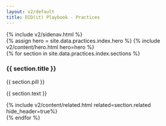 ```yaml
---
layout: v2/default
title: DID(it) Playbook - Practices
---
```

<div class="container mt-5">
  <!-- .row -->
  <div class="row">
    {% include v2/sidenav.html %}
    <!-- .main -->
    <main role="main" class="col-md-9">
      <!-- hero -->
      {% assign hero = site.data.practices.index.hero %}
      {% include v2/content/hero.html hero=hero %}
      <!-- /.hero -->
      <!-- .custom-list -->
      <section class="mb-5">
        <div class="custom-list">
          {% for section in site.data.practices.index.sections %}
            <div class="mb-5">
              <div class="d-flex align-items-center">
                <h3 class="font-weight-bold mr-2">{{ section.title }}</h3>
                <span class="badge badge-pill badge-primary mb-2">
                  <span class="h6 font-weight-light">{{ section.pill }}</span>
                </span>
              </div>
              <p class="mb-4">{{ section.text }}</p>
              <div class="row">
                {% include v2/content/related.html related=section.related hide_header=true%}
              </div>
            </div>
          {% endfor %}
        </div>
      </section>
      <!-- /.custom-list -->
    </main>
    <!-- /.main -->
  </div>
  <!-- /.row -->
</div>